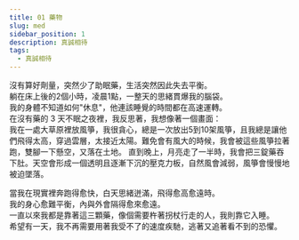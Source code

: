 ```yaml
---
title: 01 藥物
slug: med
sidebar_position: 1
description: 真誠相待
tags:
  - 真誠相待
---
```


沒有算好劑量，突然少了助眠藥，⽣活突然因此失去平衡。  
躺在床上後的2個小時，凌晨1點，一整天的思緒貫爆我的腦袋。  
我的⾝體不知道如何"休息"，他連該睡覺的時間都在⾼速運轉。  
在沒有藥的 3 天不眠之夜裡，我反思著，我想像著一個畫面：  
我在⼀處⼤草原裡放風箏，我很貪心，總是一次放出5到10架風箏，且我總是讓他們飛得太高，穿過雲層，太接近太陽。難免會有風大的時候，我會被這些風箏拉著跑，雙腳一下懸空，又落在土地。
直到晚上，月亮走了一半時，我會把三錠藥吞下肚。天空會形成一個透明且逐漸下沉的壓克力板，自然風會減弱，風箏會慢慢地被迫墜落。  
  
    
當我在現實裡奔跑得愈快，白天思緒迸滿，飛得愈高愈遠時。  
我的身心愈難平衡，內與外會隔得愈來愈遠。  
一直以來我都是靠著這三顆藥，像個需要杵著拐杖行走的人，我則靠它入睡。  
希望有一天，我不再需要用著我受不了的速度疾馳，逃著又追著看不到的恐懼。  